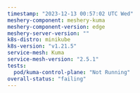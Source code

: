 ```yaml
---
timestamp: "2023-12-13 00:57:02 UTC Wed"
meshery-component: meshery-kuma
meshery-component-version: edge
meshery-server-version: ""
k8s-distro: minikube
k8s-version: "v1.21.5"
service-mesh: Kuma
service-mesh-version: "2.5.1"
tests:
  pod/kuma-control-plane: "Not Running"
overall-status: "failing"
---
```

